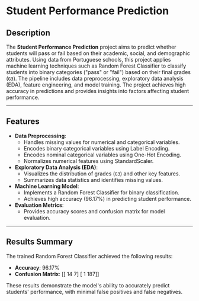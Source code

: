 # Student Performance Prediction

## Description
The **Student Performance Prediction** project aims to predict whether students will pass or fail based on their academic, social, and demographic attributes. Using data from Portuguese schools, this project applies machine learning techniques such as Random Forest Classifier to classify students into binary categories ("pass" or "fail") based on their final grades (`G3`). The pipeline includes data preprocessing, exploratory data analysis (EDA), feature engineering, and model training. The project achieves high accuracy in predictions and provides insights into factors affecting student performance.

---

## Features
- **Data Preprocessing**:
  - Handles missing values for numerical and categorical variables.
  - Encodes binary categorical variables using Label Encoding.
  - Encodes nominal categorical variables using One-Hot Encoding.
  - Normalizes numerical features using StandardScaler.
- **Exploratory Data Analysis (EDA)**:
  - Visualizes the distribution of grades (`G3`) and other key features.
  - Summarizes data statistics and identifies missing values.
- **Machine Learning Model**:
  - Implements a Random Forest Classifier for binary classification.
  - Achieves high accuracy (96.17%) in predicting student performance.
- **Evaluation Metrics**:
  - Provides accuracy scores and confusion matrix for model evaluation.

---

## Results Summary
The trained Random Forest Classifier achieved the following results:
- **Accuracy**: 96.17%
- **Confusion Matrix**:
[[ 14 7]
[ 1 187]]

These results demonstrate the model's ability to accurately predict students' performance, with minimal false positives and false negatives.
